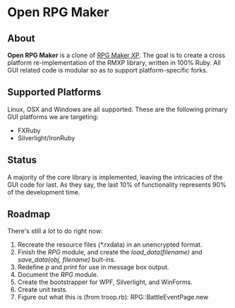 Open RPG Maker
==============


About
-----

**Open RPG Maker** is a clone of [RPG Maker XP][1]. The goal is to create a cross platform re-implementation of the RMXP library, written in 100% Ruby. All GUI related code is modular so as to support platform-specific forks.

Supported Platforms
-------------------

Linux, OSX and Windows are all supported. These are the following primary GUI platforms we are targeting:

 - FXRuby
 - Silverlight/IronRuby

Status
------

A majority of the core library is implemented, leaving the intricacies of the GUI code for last. As they say, the last 10% of functionality represents 90% of the development time.

Roadmap
-------

There's still a *lot* to do right now:

 1. Recreate the resource files (*.rxdata) in an unencrypted format.
 2. Finish the *RPG* module, and create the *load_data(filename)* and *save_data(obj, filename)* bult-ins.
 3. Redefine *p* and *print* for use in message box output.
 4. Document the *RPG* module.
 5. Create the bootstrapper for WPF, Silverlight, and WinForms.
 6. Create unit tests.
 7. Figure out what this is (from troop.rb): RPG::BattleEventPage.new


  [1]: http://tkool.jp/products/rpgxp/eng
